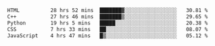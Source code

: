 <!--START_SECTION:waka-->

```txt
HTML          28 hrs 52 mins  ███████▓░░░░░░░░░░░░░░░░░   30.81 %
C++           27 hrs 46 mins  ███████▒░░░░░░░░░░░░░░░░░   29.65 %
Python        19 hrs 5 mins   █████░░░░░░░░░░░░░░░░░░░░   20.38 %
CSS           7 hrs 33 mins   ██░░░░░░░░░░░░░░░░░░░░░░░   08.07 %
JavaScript    4 hrs 47 mins   █▒░░░░░░░░░░░░░░░░░░░░░░░   05.12 %
```

<!--END_SECTION:waka-->
